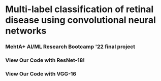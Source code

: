<html>
    <head>
        <title>Multi-label classification of retinal disease using convolutional neural networks</title>
        <h1>Multi-label classification of retinal disease using convolutional neural networks</h1>
        <h3>MehtA+ AI/ML Research Bootcamp '22 final project</h3>
        <meta charset="utf-8">
        <link rel="stylesheet" href="style.css">
        <script src="index.js"></script>
    </head>
    <body>
        <h3>View Our Code with ResNet-18!</h3>
        <script src="https://gist.github.com/ybidochko/fd8de103e3753a109845185b1632962f.js"></script>
        <h3>View Our Code with VGG-16</h3>
        <script src="https://gist.github.com/ybidochko/76c7074e3397061fed572b70afca5de6.js"></script>
    </body> 
</html>